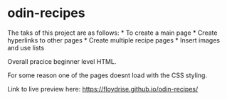 # odin-recipes

The taks of this project are as follows:
    * To create a main page
    * Create hyperlinks to other pages
    * Create multiple recipe pages
    * Insert images and use lists

Overall pracice beginner level HTML.

For some reason one of the pages doesnt load with the CSS styling.

Link to live preview here: https://floydrise.github.io/odin-recipes/

